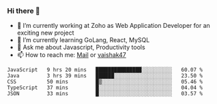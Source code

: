### Hi there 👋

- 🔭 I’m currently working at Zoho as Web Application Developer for an exciting new project
- 🌱 I’m currently learning GoLang, React, MySQL
- 💬 Ask me about Javascript, Productivity tools 
- 📫 How to reach me: [Mail](mailto:kvaishak007@gmail.com) or [vaishak47](https://twitter.com/vaishak47)

<!--START_SECTION:waka-->
```text
JavaScript   9 hrs 20 mins   ███████████████░░░░░░░░░░   60.07 % 
Java         3 hrs 39 mins   ██████░░░░░░░░░░░░░░░░░░░   23.50 % 
CSS          50 mins         █▒░░░░░░░░░░░░░░░░░░░░░░░   05.46 % 
TypeScript   37 mins         █░░░░░░░░░░░░░░░░░░░░░░░░   04.04 % 
JSON         33 mins         █░░░░░░░░░░░░░░░░░░░░░░░░   03.57 % 
```
<!--END_SECTION:waka-->
